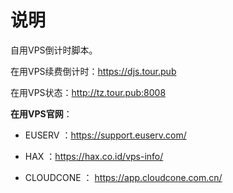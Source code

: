 # 说明

自用VPS倒计时脚本。

在用VPS续费倒计时：https://djs.tour.pub

在用VPS状态：http://tz.tour.pub:8008

**在用VPS官网**：

- EUSERV ：https://support.euserv.com/

- HAX ：https://hax.co.id/vps-info/

- CLOUDCONE ： https://app.cloudcone.com.cn/
